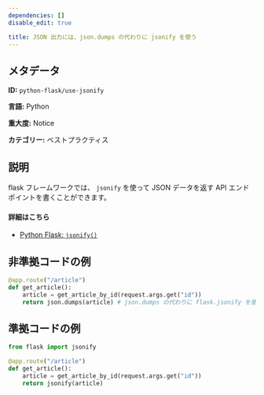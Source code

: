 ```yaml
---
dependencies: []
disable_edit: true

title: JSON 出力には、json.dumps の代わりに jsonify を使う
---
```

## メタデータ
**ID:** `python-flask/use-jsonify`

**言語:** Python

**重大度:** Notice

**カテゴリー:** ベストプラクティス

## 説明
flask フレームワークでは、 `jsonify` を使って JSON データを返す API エンドポイントを書くことができます。

#### 詳細はこちら

 - [Python Flask: `jsonify()`](https://flask.palletsprojects.com/en/2.3.x/api/#flask.json.jsonify)



## 非準拠コードの例
```python
@app.route("/article")
def get_article():
    article = get_article_by_id(request.args.get("id"))
    return json.dumps(article) # json.dumps の代わりに flask.jsonify を使用します
```

## 準拠コードの例
```python
from flask import jsonify

@app.route("/article")
def get_article():
    article = get_article_by_id(request.args.get("id"))
    return jsonify(article)
```
